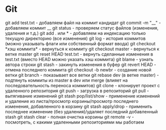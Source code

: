 <h1> Git </h1>
git add test.txt - добавляем файл на коммит кандидат
git commit -m "__" - добавляем коммит __
git status - проверяем статус файлов (изменения, удаления и т.д.)
git add . или * - добавляем на индексацию только текущую директорию (все изменения)
git log - история коммитов (можно указывать флаги или собственный формат ввода)
git checkout *хэш коммита* - вернуться к коммиту
git checkout master -  вернуться к ветке master
git reset HEAD test.txt - вернуть сделанные изменения в test.txt (вместо HEAD можно указать хэш коммита)
git blame - узнать автора строки
git stash - закинуть изменения в буфер
git revert HEAD - отмена последнего коммита
git checkout -b newbr - создание новой ветки
git branch - показывает все ветки
git rebase dev (в ветке master) - подтянуть коммиты из master в dev или merge (влияет на последовательность переноса коммитов)
git clone - клонирует проект с удаленного репозитория
git push - загрузка в репозиторий
git pull - вытягивание изменений
git stash pop/list/show - применение изменений и удаление из листа/просмотр корзины/просмотр последнего изменения, добавленного в корзину
git stash apply/drop - применить последнее изменение (без удаления)/удаляет последний добавленный stash
git stash clear - полная очистка корзины
git remote -v - посмотреть, с какими удаленными репозиториями мы работаем
